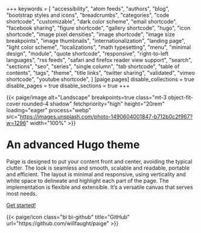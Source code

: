 +++
keywords = [
    "accessibility",
    "atom feeds",
    "authors",
    "blog",
    "bootstrap styles and icons",
    "breadcrumbs",
    "categories",
    "code shortcode",
    "customizable",
    "dark color scheme",
    "email shortcode",
    "facebook sharing",
    "figure shortcode",
    "gallery shortcode",
    "hugo",
    "icon shortcode",
    "image pixel densities",
    "image shortcode",
    "image size breakpoints",
    "image thumbnails",
    "internationalization",
    "landing page",
    "light color scheme",
    "localizations",
    "math typesetting",
    "menu",
    "minimal design",
    "module",
    "quote shortcode",
    "responsive",
    "right-to-left languages",
    "rss feeds",
    "safari and firefox reader view support",
    "search",
    "sections",
    "seo",
    "series",
    "single column",
    "tab shortcode",
    "table of contents",
    "tags",
    "theme",
    "title links",
    "twitter sharing",
    "validated",
    "vimeo shortcode",
    "youtube shortcode",
]
[paige.pages]
disable_collections = true
disable_pages = true
disable_sections = true
+++

{{< paige/image alt="Landscape" breakpoints=true class="mt-3 object-fit-cover rounded-4 shadow" fetchpriority="high" height="20rem" loading="eager" process="webp" src="https://images.unsplash.com/photo-1490604001847-b712b0c2f967?w=1296" width="100%" >}}

<h1 class="fw-bold text-center" style="margin-top: 2rem">An advanced Hugo theme</h1>

<div class="container-fluid">
    <div class="justify-content-center row">
        <div class="col col-auto col-lg-8 px-0">
            <p class="lead mb-0 text-center">Paige is designed to put your content front and center, avoiding the typical clutter. The look is seamless and smooth, scalable and readable, portable and efficient. The layout is minimal and responsive, using verticality and white space to delineate and highlight each part of the page. The implementation is flexible and extensible. It’s a versatile canvas that serves most needs.</p>
        </div>
    </div>
</div>

<p class="lead text-center">
    <a href="https://github.com/willfaught/paige">Get started!</a>
</p>

<div class="column-gap-3 d-flex display-6 justify-content-center">
    {{< paige/icon class="bi bi-github" title="GitHub" url="https://github.com/willfaught/paige" >}}
</div>
